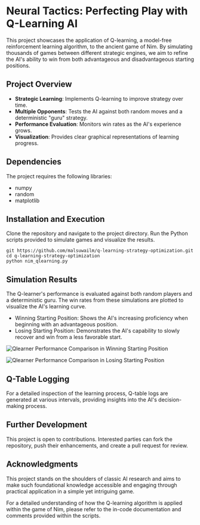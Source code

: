 # Neural Tactics: Perfecting Play with Q-Learning AI

This project showcases the application of Q-learning, a model-free reinforcement learning algorithm, to the ancient game of Nim. By simulating thousands of games between different strategic engines, we aim to refine the AI's ability to win from both advantageous and disadvantageous starting positions.

## Project Overview

- **Strategic Learning**: Implements Q-learning to improve strategy over time.
- **Multiple Opponents**: Tests the AI against both random moves and a deterministic "guru" strategy.
- **Performance Evaluation**: Monitors win rates as the AI's experience grows.
- **Visualization**: Provides clear graphical representations of learning progress.

## Dependencies

The project requires the following libraries:

- numpy
- random
- matplotlib

## Installation and Execution

Clone the repository and navigate to the project directory. Run the Python scripts provided to simulate games and visualize the results.

```
git https://github.com/malsuwailm/q-learning-strategy-optimization.git
cd q-learning-strategy-optimization
python nim_qlearning.py
```

## Simulation Results

The Q-learner's performance is evaluated against both random players and a deterministic guru. The win rates from these simulations are plotted to visualize the AI's learning curve.

- Winning Starting Position: Shows the AI's increasing proficiency when beginning with an advantageous position.
- Losing Starting Position: Demonstrates the AI's capability to slowly recover and win from a less favorable start.


![Qlearner Performance Comparison in Winning Starting Position](https://github.com/malsuwailm/q-learning-strategy-optimization/blob/main/plots/winning.png)

![Qlearner Performance Comparison in Losing Starting Position](https://github.com/malsuwailm/q-learning-strategy-optimization/blob/main/plots/losing.png)


## Q-Table Logging

For a detailed inspection of the learning process, Q-table logs are generated at various intervals, providing insights into the AI's decision-making process.

## Further Development

This project is open to contributions. Interested parties can fork the repository, push their enhancements, and create a pull request for review.

## Acknowledgments

This project stands on the shoulders of classic AI research and aims to make such foundational knowledge accessible and engaging through practical application in a simple yet intriguing game.

For a detailed understanding of how the Q-learning algorithm is applied within the game of Nim, please refer to the in-code documentation and comments provided within the scripts.
